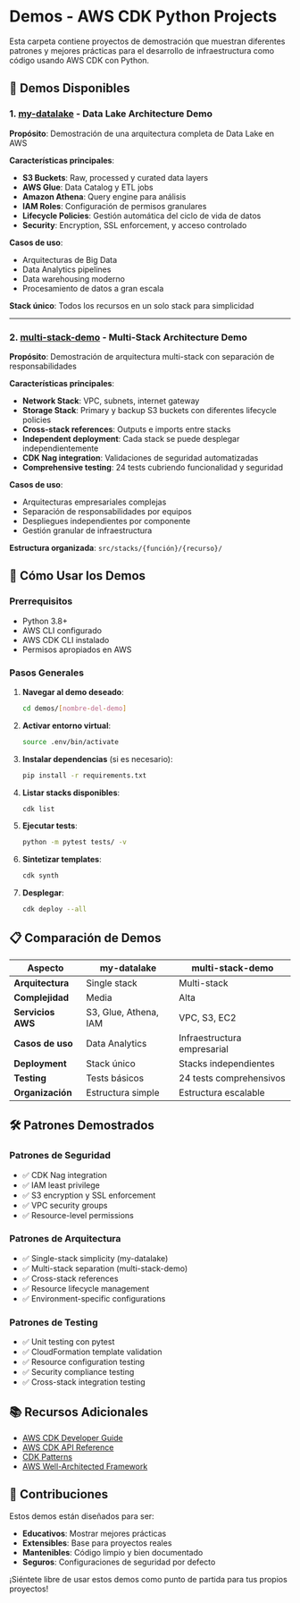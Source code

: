 # Demos - AWS CDK Python Projects

Esta carpeta contiene proyectos de demostración que muestran diferentes patrones y mejores prácticas para el desarrollo de infraestructura como código usando AWS CDK con Python.

## 📁 Demos Disponibles

### 1. [my-datalake](./my-datalake/) - Data Lake Architecture Demo
**Propósito**: Demostración de una arquitectura completa de Data Lake en AWS

**Características principales**:
- **S3 Buckets**: Raw, processed y curated data layers
- **AWS Glue**: Data Catalog y ETL jobs
- **Amazon Athena**: Query engine para análisis
- **IAM Roles**: Configuración de permisos granulares
- **Lifecycle Policies**: Gestión automática del ciclo de vida de datos
- **Security**: Encryption, SSL enforcement, y acceso controlado

**Casos de uso**:
- Arquitecturas de Big Data
- Data Analytics pipelines
- Data warehousing moderno
- Procesamiento de datos a gran escala

**Stack único**: Todos los recursos en un solo stack para simplicidad

---

### 2. [multi-stack-demo](./multi-stack-demo/) - Multi-Stack Architecture Demo
**Propósito**: Demostración de arquitectura multi-stack con separación de responsabilidades

**Características principales**:
- **Network Stack**: VPC, subnets, internet gateway
- **Storage Stack**: Primary y backup S3 buckets con diferentes lifecycle policies
- **Cross-stack references**: Outputs e imports entre stacks
- **Independent deployment**: Cada stack se puede desplegar independientemente
- **CDK Nag integration**: Validaciones de seguridad automatizadas
- **Comprehensive testing**: 24 tests cubriendo funcionalidad y seguridad

**Casos de uso**:
- Arquitecturas empresariales complejas
- Separación de responsabilidades por equipos
- Despliegues independientes por componente
- Gestión granular de infraestructura

**Estructura organizada**: `src/stacks/{función}/{recurso}/`

## 🚀 Cómo Usar los Demos

### Prerrequisitos
- Python 3.8+
- AWS CLI configurado
- AWS CDK CLI instalado
- Permisos apropiados en AWS

### Pasos Generales

1. **Navegar al demo deseado**:
   ```bash
   cd demos/[nombre-del-demo]
   ```

2. **Activar entorno virtual**:
   ```bash
   source .env/bin/activate
   ```

3. **Instalar dependencias** (si es necesario):
   ```bash
   pip install -r requirements.txt
   ```

4. **Listar stacks disponibles**:
   ```bash
   cdk list
   ```

5. **Ejecutar tests**:
   ```bash
   python -m pytest tests/ -v
   ```

6. **Sintetizar templates**:
   ```bash
   cdk synth
   ```

7. **Desplegar**:
   ```bash
   cdk deploy --all
   ```

## 📋 Comparación de Demos

| Aspecto | my-datalake | multi-stack-demo |
|---------|-------------|------------------|
| **Arquitectura** | Single stack | Multi-stack |
| **Complejidad** | Media | Alta |
| **Servicios AWS** | S3, Glue, Athena, IAM | VPC, S3, EC2 |
| **Casos de uso** | Data Analytics | Infraestructura empresarial |
| **Deployment** | Stack único | Stacks independientes |
| **Testing** | Tests básicos | 24 tests comprehensivos |
| **Organización** | Estructura simple | Estructura escalable |

## 🛠️ Patrones Demostrados

### Patrones de Seguridad
- ✅ CDK Nag integration
- ✅ IAM least privilege
- ✅ S3 encryption y SSL enforcement
- ✅ VPC security groups
- ✅ Resource-level permissions

### Patrones de Arquitectura
- ✅ Single-stack simplicity (my-datalake)
- ✅ Multi-stack separation (multi-stack-demo)
- ✅ Cross-stack references
- ✅ Resource lifecycle management
- ✅ Environment-specific configurations

### Patrones de Testing
- ✅ Unit testing con pytest
- ✅ CloudFormation template validation
- ✅ Resource configuration testing
- ✅ Security compliance testing
- ✅ Cross-stack integration testing

## 📚 Recursos Adicionales

- [AWS CDK Developer Guide](https://docs.aws.amazon.com/cdk/v2/guide/)
- [AWS CDK API Reference](https://docs.aws.amazon.com/cdk/api/v2/)
- [CDK Patterns](https://cdkpatterns.com/)
- [AWS Well-Architected Framework](https://aws.amazon.com/architecture/well-architected/)

## 🤝 Contribuciones

Estos demos están diseñados para ser:
- **Educativos**: Mostrar mejores prácticas
- **Extensibles**: Base para proyectos reales
- **Mantenibles**: Código limpio y bien documentado
- **Seguros**: Configuraciones de seguridad por defecto

¡Siéntete libre de usar estos demos como punto de partida para tus propios proyectos!
